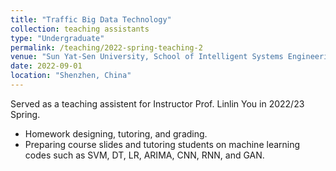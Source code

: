 ```yaml
---
title: "Traffic Big Data Technology"
collection: teaching assistants
type: "Undergraduate"
permalink: /teaching/2022-spring-teaching-2
venue: "Sun Yat-Sen University, School of Intelligent Systems Engineering"
date: 2022-09-01
location: "Shenzhen, China"
---
```


Served as a teaching assistent for Instructor Prof. Linlin You in 2022/23 Spring.

* Homework designing, tutoring, and grading.
* Preparing course slides and tutoring students on machine learning codes such as SVM, DT, LR, ARIMA, CNN, RNN, and GAN.

